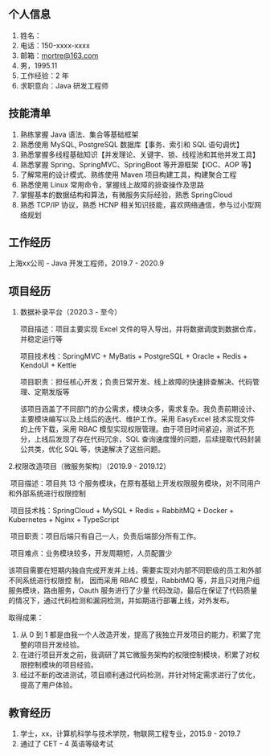 

## 个人信息 
1. 姓名：
2. 电话：150-xxxx-xxxx
3. 邮箱：mortre@163.com
4. 男，1995.11
5. 工作经验：2 年
6. 求职意向：Java 研发工程师

## 技能清单

1. 熟练掌握 Java 语法、集合等基础框架
2. 熟悉使用 MySQL, PostgreSQL 数据库【事务、索引和 SQL 语句调优】
3. 熟悉掌握多线程基础知识【并发理论、关键字、锁、线程池和其他并发工具】
4. 熟悉掌握  Spring、SpringMVC、SpringBoot 等开源框架【IOC、AOP 等】
5. 了解常用的设计模式、熟练使用 Maven 项目构建工具，构建聚合工程
6. 熟悉使用 Linux 常用命令，掌握线上故障的排查操作及思路
7. 掌握基本的数据结构和算法，有微服务实际经验，熟悉 SpringCloud 
8. 熟悉 TCP/IP 协议，熟悉 HCNP 相关知识技能，喜欢网络通信，参与过小型网络规划

## 工作经历

上海xx公司 - Java 开发工程师，2019.7 - 2020.9

## 项目经历

1. 数据补录平台（2020.3 - 至今）

   项目描述：项目主要实现 Excel 文件的导入导出，并将数据调度到数据仓库，并稳定运行等

   项目技术栈：SpringMVC + MyBatis + PostgreSQL + Oracle + Redis + KendoUI + Kettle

   项目职责：担任核心开发；负责日常开发、线上故障的快速排查解决、代码管理、定期发版等

   ​		该项目涵盖了不同部门的办公需求，模块众多，需求复杂。我负责前期设计、主要模块编写以及上线后的迭代、维护工作。采用 EasyExcel 技术实现文件的上传下载，采用 RBAC 模型实现权限管理。由于项目时间紧迫，测试不充分，上线后发现了存在代码冗余，SQL 查询速度慢的问题，后续提取代码封装公共类，优化 SQL 等，快速解决了这些问题。

2.权限改造项目（微服务架构）（2019.9 - 2019.12）

​		项目描述：项目共 13 个服务模块，在原有基础上开发权限服务模块，对不同用户和外部系统进行权限控制

​		项目技术栈：SpringCloud + MySQL + Redis + RabbitMQ + Docker + Kubernetes + Nginx + TypeScript

​		项目职责：项目后端只有自己一人，负责后端部分所有工作。

​		项目难点：业务模块较多，开发周期短，人员配置少

​				该项目需要在短期内独自完成开发并上线，需要实现对内部不同职级的员工和外部不同系统进行权限控		制，	因而采用 RBAC 模型，RabbitMQ 等，并且只对用户组服务模块，路由服务，Oauth 服务进行了少量		代码改动，最后在保证了代码质量的情况下，通过代码检测和漏洞检测，并如期进行部署上线，对外发布。

取得成果：
1. 从 0 到 1 都是由我一个人改造开发，提高了我独立开发项目的能力，积累了完整的项目开发经验。
2. 在进行项目开发之前，我调研了其它微服务架构的权限控制模块，积累了对权限控制模块的项目经验。
3. 经过不断的改进测试，项目顺利通过代码检测，并针对特定需求进行了优化，提高了用户体验。

## 教育经历
1. 学士，xx，计算机科学与技术学院，物联网工程专业，2015.9 - 2019.7
2. 通过了 CET - 4 英语等级考试